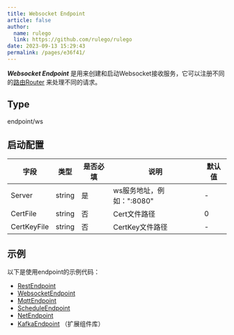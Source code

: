 ```yaml
---
title: Websocket Endpoint
article: false
author: 
  name: rulego
  link: https://github.com/rulego/rulego
date: 2023-09-13 15:29:43
permalink: /pages/e36f41/
---
```


***Websocket Endpoint*** 是用来创建和启动Websocket接收服务，它可以注册不同的[路由Router](/pages/45008b/) 来处理不同的请求。   

## Type

endpoint/ws

## 启动配置

| 字段          | 类型     | 是否必填 | 说明                | 默认值 |
|-------------|--------|------|-------------------|-----|
| Server      | string | 是    | ws服务地址，例如：":8080" | -   |
| CertFile    | string | 否    | Cert文件路径          | 0   |
| CertKeyFile | string | 否    | CertKey文件路径       | -   |

## 示例

以下是使用endpoint的示例代码：
- [RestEndpoint](https://github.com/rulego/rulego/tree/main/examples/http_endpoint/http_endpoint.go)
- [WebsocketEndpoint](https://github.com/rulego/rulego/tree/main/endpoint/websocket/websocket_test.go)
- [MqttEndpoint](https://github.com/rulego/rulego/tree/main/endpoint/mqtt/mqtt_test.go)
- [ScheduleEndpoint](https://github.com/rulego/rulego/tree/main/endpoint/schedule/schedule_test.go)
- [NetEndpoint](https://github.com/rulego/rulego/tree/main/endpoint/net/net_test.go)
- [KafkaEndpoint](https://github.com/rulego/rulego-components/blob/main/endpoint/kafka/kafka_test.go) （扩展组件库）